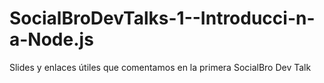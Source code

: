 SocialBroDevTalks-1--Introducci-n-a-Node.js
===========================================

Slides y enlaces útiles que comentamos en la primera SocialBro Dev Talk
